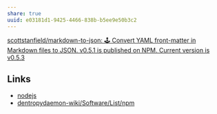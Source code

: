 ```yaml
---
share: true
uuid: e03181d1-9425-4466-838b-b5ee9e50b3c2
---
```

[scottstanfield/markdown-to-json: 🕹️ Convert YAML front-matter in Markdown files to JSON. v0.5.1 is published on NPM. Current version is v0.5.3](https://github.com/scottstanfield/markdown-to-json)


## Links

* [nodejs](/94377dc4-14fb-44cd-9892-4cf3cff78726)
* [dentropydaemon-wiki/Software/List/npm](/undefined)